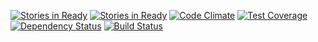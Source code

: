 [![Stories in Ready](https://badge.waffle.io/versatile-s/hyperspace.png?label=ready&title=Ready)](https://waffle.io/versatile-s/hyperspace)
[![Stories in Ready](https://badge.waffle.io/peaflaor/hyperspace.png?label=ready&title=Ready)](https://waffle.io/peaflaor/hyperspace)
[![Code Climate](https://codeclimate.com/github/peaflaor/hyperspace/badges/gpa.svg)](https://codeclimate.com/github/peaflaor/hyperspace) [![Test Coverage](https://codeclimate.com/github/peaflaor/hyperspace/badges/coverage.svg)](https://codeclimate.com/github/peaflaor/hyperspace/coverage)
[![Dependency Status](https://gemnasium.com/badges/github.com/peaflaor/hyperspace.svg)](https://gemnasium.com/github.com/peaflaor/hyperspace)
[![Build Status](https://travis-ci.org/peaflaor/hyperspace.svg?branch=master)](https://travis-ci.org/peaflaor/hyperspace)

